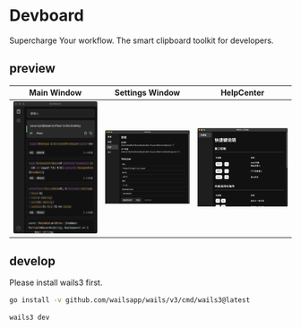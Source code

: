 # Devboard

Supercharge Your workflow. The smart clipboard toolkit for developers.


## preview

| Main Window | Settings Window | HelpCenter |
|:---:|:---:|:---:|
| <img src="/docs/assets/preview_01.png" width="250"/> | <img src="/docs/assets/preview_02.png" width="250"/> | <img src="/docs/assets/preview_05.png" width="250"/> |

## develop

Please install wails3 first.

```bash
go install -v github.com/wailsapp/wails/v3/cmd/wails3@latest
```

```bash
wails3 dev
```
